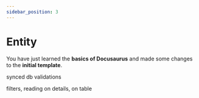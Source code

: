```yaml
---
sidebar_position: 3
---
```


# Entity

You have just learned the **basics of Docusaurus** and made some changes to the **initial template**.


synced db validations

filters, reading on details, on table